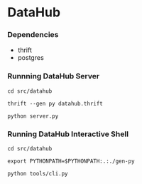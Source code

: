DataHub
=======
### Dependencies
* thrift
* postgres

### Runnning DataHub Server
`cd src/datahub`

`thrift --gen py datahub.thrift`

`python server.py`


### Running DataHub Interactive Shell
`cd src/datahub`

`export PYTHONPATH=$PYTHONPATH:.:./gen-py`

`python tools/cli.py`
